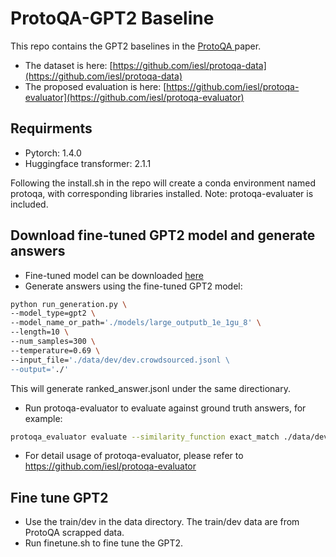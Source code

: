 # ProtoQA-GPT2 Baseline

This repo contains the GPT2 baselines in the [ ProtoQA ](https://www.aclweb.org/anthology/2020.emnlp-main.85.pdf) paper. 
- The dataset is here: [https://github.com/iesl/protoqa-data](https://github.com/iesl/protoqa-data)
- The proposed evaluation is here: [https://github.com/iesl/protoqa-evaluator](https://github.com/iesl/protoqa-evaluator)

## Requirments
- Pytorch: 1.4.0
- Huggingface transformer: 2.1.1

Following the install.sh in the repo will create a conda environment named protoqa, with corresponding libraries installed. Note: protoqa-evaluater is included. 

## Download fine-tuned GPT2 model and generate answers
- Fine-tuned model can be downloaded [here](https://drive.google.com/file/d/1HmwcYbuUe0EQN0a2mOnv68pv3w-6Kivn/view?usp=sharing)
- Generate answers using the fine-tuned GPT2 model:
```bash
python run_generation.py \
--model_type=gpt2 \
--model_name_or_path='./models/large_outputb_1e_1gu_8' \
--length=10 \
--num_samples=300 \
--temperature=0.69 \
--input_file='./data/dev/dev.crowdsourced.jsonl \
--output='./'
```

This will generate ranked_answer.jsonl under the same directionary. 
- Run protoqa-evaluator to evaluate against ground truth answers, for example:
```bash
protoqa_evaluator evaluate --similarity_function exact_match ./data/dev/dev.crowdsourced.jsonl ranked_list.jsonl
```
- For detail usage of protoqa-evaluator, please refer to https://github.com/iesl/protoqa-evaluator

## Fine tune GPT2
- Use the train/dev in the data directory. The train/dev data are from ProtoQA scrapped data. 
- Run finetune.sh to fine tune the GPT2. 
